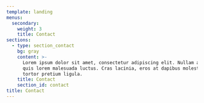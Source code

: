 ```yaml
---
template: landing
menus:
  secondary:
    weight: 3
    title: Contact
sections:
  - type: section_contact
    bg: gray
    content: >-
      Lorem ipsum dolor sit amet, consectetur adipiscing elit. Nullam a metus
      quis lorem malesuada luctus. Cras lacinia, eros at dapibus molestie, risus
      tortor pretium ligula.
    title: Contact
    section_id: contact
title: Contact
---
```


